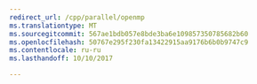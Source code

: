 ```yaml
---
redirect_url: /cpp/parallel/openmp
ms.translationtype: MT
ms.sourcegitcommit: 567ae1bdb057e8bde3ba6e109857350785682b60
ms.openlocfilehash: 50767e295f230fa13422915aa9176b6b0b9747c9
ms.contentlocale: ru-ru
ms.lasthandoff: 10/10/2017

---
```


